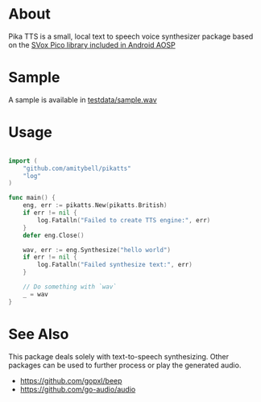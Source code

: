 # About

Pika TTS is a small, local text to speech voice synthesizer package based on the [SVox Pico library included in Android AOSP](https://android.googlesource.com/platform/external/svox)

# Sample

A sample is available in [testdata/sample.wav](testdata/sample.wav)

# Usage

```go

import (
	"github.com/amitybell/pikatts"
	"log"
)

func main() {
	eng, err := pikatts.New(pikatts.British)
	if err != nil {
		log.Fatalln("Failed to create TTS engine:", err)
	}
	defer eng.Close()

	wav, err := eng.Synthesize("hello world")
	if err != nil {
		log.Fatalln("Failed synthesize text:", err)
	}

	// Do something with `wav`
	_ = wav
}

```


# See Also

This package deals solely with text-to-speech synthesizing. Other packages can be used to further process or play the generated audio.

- https://github.com/gopxl/beep
- https://github.com/go-audio/audio
